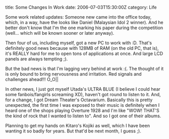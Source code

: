 title: Some Changes In Work
date: 2006-07-03T15:30:00Z
category: Life

Some work related updates: Someone new came into the office today, which, in a way, have the looks like Daniel (Malaysian Idol 2 winner). And he better don't know that I'm the one marking his paper during the competition (well… which will be known sooner or later anyway).

Then four of us, including myself, got a new PC to work with :D. That's definitely good news because with 128MB of RAM (on the old PC, that is), it's REALLY hard for me to open tons of applications at once. And large LCD panels are always tempting ;).

But the bad news is that I'm lagging very behind at work :(. The thought of it is only bound to bring nervousness and irritation. Red signals and challenges ahead!!! O\_O||

In other news, I just got myself Utada's ULTRA BLUE (I believe I could hear some fanbois/fangirls screaming XD), haven't got round to listen to it. And, for a change, I got Dream Theater's Octavarium. Basically this is pretty unexpected, the first time I was exposed to their music is definitely when I heard one of the shops playing Overture 1928 and I'm like "WOW! THAT'S the kind of rock that I wanted to listen to". And so I got one of their albums.

Planning to get my hands on Kitaro's Kojiki as well, which I have been wanting it so badly for years. But that'd be next month, I guess ;).
